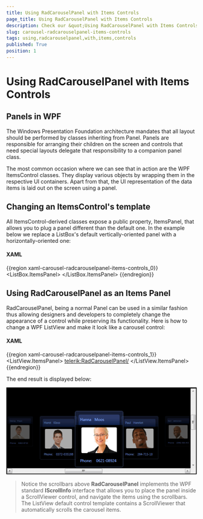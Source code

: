 ```yaml
---
title: Using RadCarouselPanel with Items Controls
page_title: Using RadCarouselPanel with Items Controls
description: Check our &quot;Using RadCarouselPanel with Items Controls&quot; documentation article for the RadCarousel {{ site.framework_name }} control.
slug: carousel-radcarouselpanel-items-controls
tags: using,radcarouselpanel,with,items,controls
published: True
position: 1
---
```


# Using RadCarouselPanel with Items Controls


## Panels in WPF

The Windows Presentation Foundation architecture mandates that all layout should be performed by classes inheriting from Panel. Panels are responsible for arranging their children on the screen and controls that need special layouts delegate that responsibility to a companion panel class.

The most common occasion where we can see that in action are the WPF ItemsControl classes. They display various objects by wrapping them in the respective UI containers. Apart from that, the UI representation of the data items is laid out on the screen using a panel.

## Changing an ItemsControl's template

All ItemsControl-derived classes expose a public property, ItemsPanel, that allows you to plug a panel different than the default one. In the example below we replace a ListBox's default vertically-oriented panel with a horizontally-oriented one:

#### __XAML__

{{region xaml-carousel-radcarouselpanel-items-controls_0}}
	<ListBox x:Name="HorizontalListBox">
	  <ListBox.ItemsPanel>
	    <ItemsPanelTemplate>
	      <StackPanel Orientation="Horizontal"></StackPanel>
	    </ItemsPanelTemplate>
	  </ListBox.ItemsPanel>
	</ListBox>
{{endregion}}



## Using RadCarouselPanel as an Items Panel

RadCarouselPanel, being a normal Panel can be used in a similar fashion thus allowing designers and developers to completely change the appearance of a control while preserving its functionality. Here is how to change a WPF ListView and make it look like a carousel control:

#### __XAML__

{{region xaml-carousel-radcarouselpanel-items-controls_1}}
	<ListView x:Name="ListView">
	  <ListView.ItemsPanel>
	    <ItemsPanelTemplate>
	      <telerik:RadCarouselPanel/>
	    </ItemsPanelTemplate>
	  </ListView.ItemsPanel>
	</ListView>
{{endregion}}



The end result is displayed below:

 ![WPF RadCarousel ](images/RadCarouselPanel_ItemsPanel.png)

>Notice the scrollbars above __RadCarouselPanel__ implements the WPF standard __IScrollInfo__ interface that allows you to place the panel inside a ScrollViewer control, and navigate the items using the scrollbars. The ListView default control template contains a ScrollViewer that automatically scrolls the carousel items.
